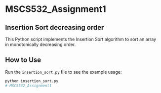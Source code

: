 # MSCS532_Assignment1
## Insertion Sort decreasing order

This Python script implements the Insertion Sort algorithm to sort an array in monotonically decreasing order.

## How to Use

Run the `insertion_sort.py` file to see the example usage:

```bash
python insertion_sort.py
# MSCS532_Assignment1
